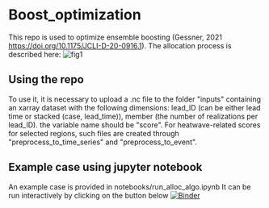# Boost_optimization

This repo is used to optimize ensemble boosting (Gessner, 2021 https://doi.org/10.1175/JCLI-D-20-0916.1).
The allocation process is described here:
![fig1](https://github.com/luna-bloin/Boost_optimization/assets/138128723/127fd234-a898-4e93-836c-a10f2db411dc)

## Using the repo
To use it, it is necessary to upload a .nc file to the folder "inputs" containing an xarray dataset with the following dimensions: lead_ID (can be either lead time or stacked (case, lead_time)), member (the number of realizations per lead_ID). the variable name should be "score". For heatwave-related scores for selected regions, such files are created through "preprocess_to_time_series" and "preprocess_to_event". 

## Example case using jupyter notebook
An example case is provided in notebooks/run_alloc_algo.ipynb 
It can be run interactively by clicking on the button below
[![Binder](https://mybinder.org/badge_logo.svg)](https://mybinder.org/v2/gh/luna-bloin/Boost_optimization/HEAD)

